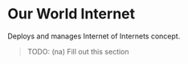# Our World Internet

Deploys and manages Internet of Internets concept.

> TODO: (na) Fill out this section
